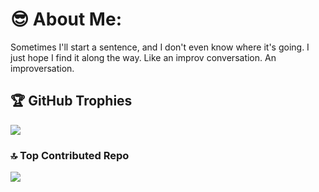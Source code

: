 # 😎 About Me:
Sometimes I'll start a sentence, and I don't even know where it's going. I just hope I find it along the way. Like an improv conversation. An improversation.

## 🏆 GitHub Trophies
![](https://github-profile-trophy.vercel.app/?username=ignacioDias&theme=radical&no-frame=false&no-bg=true&margin-w=4)

### 🔝 Top Contributed Repo
![](https://github-contributor-stats.vercel.app/api?username=ignacioDias&limit=5&theme=dark&combine_all_yearly_contributions=true)

<!-- Proudly created with GPRM ( https://gprm.itsvg.in ) -->
